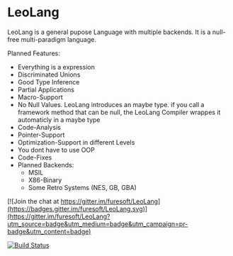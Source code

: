 # LeoLang
LeoLang is a general pupose Language with multiple backends. It is a null-free multi-paradigm language.

Planned Features:
  - Everything is a expression
  - Discriminated Unions
  - Good Type Inference
  - Partial Applications
  - Macro-Support
  - No Null Values. LeoLang introduces an maybe type. if you call a framework method that can be null, the LeoLang Compiler         wrappes it automaticly in a maybe type
  - Code-Analysis
  - Pointer-Support
  - Optimization-Support in different Levels
  - You dont have to use OOP
  - Code-Fixes
  - Planned Backends:
    - MSIL
    - X86-Binary
    - Some Retro Systems (NES, GB, GBA)

[![Join the chat at https://gitter.im/furesoft/LeoLang](https://badges.gitter.im/furesoft/LeoLang.svg)](https://gitter.im/furesoft/LeoLang?utm_source=badge&utm_medium=badge&utm_campaign=pr-badge&utm_content=badge)


[![Build Status](https://dev.azure.com/cmagerabronn110/cmagerabronn110/_apis/build/status/furesoft.LeoLang?branchName=master)](https://dev.azure.com/cmagerabronn110/cmagerabronn110/_build/latest?definitionId=1&branchName=master)